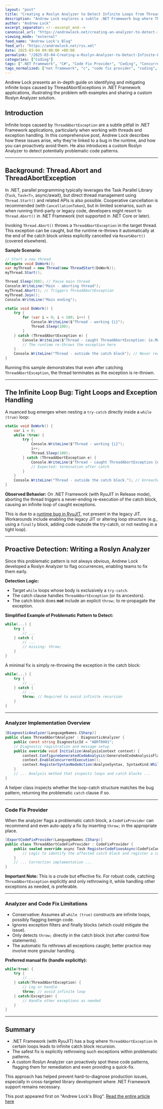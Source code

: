 ```yaml
---
layout: "post"
title: "Creating a Roslyn Analyzer to Detect Infinite Loops from ThreadAbortExceptions in .NET Framework"
description: "Andrew Lock explores a subtle .NET Framework bug where ThreadAbortException can cause infinite loops. He provides background, demonstrates the issue with code samples, and presents a Roslyn Analyzer and code fix provider to proactively detect and remedy problematic patterns."
author: "Andrew Lock"
excerpt_separator: <!--excerpt_end-->
canonical_url: "https://andrewlock.net/creating-an-analyzer-to-detect-infinite-loops-caused-by-threadabortexception/"
viewing_mode: "external"
feed_name: "Andrew Lock's Blog"
feed_url: "https://andrewlock.net/rss.xml"
date: 2025-03-04 09:00:00 +00:00
permalink: "/2025-03-04-Creating-a-Roslyn-Analyzer-to-Detect-Infinite-Loops-from-ThreadAbortExceptions-in-NET-Framework.html"
categories: ["Coding"]
tags: [".NET Framework", "C#", "Code Fix Provider", "Coding", "Concurrency", "Configuration", "Hosting", "Infinite Loops", "Parallel Programming", "Posts", "Roslyn Analyzer", "Runtime Bugs", "Static Analysis", "ThreadAbortException"]
tags_normalized: ["net framework", "c", "code fix provider", "coding", "concurrency", "configuration", "hosting", "infinite loops", "parallel programming", "posts", "roslyn analyzer", "runtime bugs", "static analysis", "threadabortexception"]
---
```


Andrew Lock presents an in-depth guide on identifying and mitigating infinite loops caused by ThreadAbortExceptions in .NET Framework applications, illustrating the problem with examples and sharing a custom Roslyn Analyzer solution.<!--excerpt_end-->

## Introduction

Infinite loops caused by `ThreadAbortException` are a subtle pitfall in .NET Framework applications, particularly when working with threads and exception handling. In this comprehensive post, Andrew Lock describes how these issues arise, why they're linked to a bug in the runtime, and how you can proactively avoid them. He also introduces a custom Roslyn Analyzer to detect potentially problematic code patterns.

---

## Background: Thread.Abort and ThreadAbortException

In .NET, parallel programming typically leverages the Task Parallel Library (`Task`, `Task<T>`, async/await), but direct thread management using `Thread.Start()` and related APIs is also possible. Cooperative cancellation is recommended (with `CancellationToken`), but in limited scenarios, such as when running third-party or legacy code, developers might resort to `Thread.Abort()` in .NET Framework (not supported in .NET Core or later).

Invoking `Thread.Abort()` throws a `ThreadAbortException` in the target thread. This exception can be caught, but the runtime re-throws it automatically at the end of the catch block unless explicitly cancelled via `ResetAbort()` (covered elsewhere).

**Sample Scenario:**

```csharp
// Start a new thread
delegate void DoWork();
var myThread = new Thread(new ThreadStart(DoWork));
myThread.Start();

Thread.Sleep(300); // Pause main thread
Console.WriteLine("Main - aborting thread");
myThread.Abort(); // Triggers ThreadAbortException
myThread.Join();
Console.WriteLine("Main ending");

static void DoWork() {
    try {
        for (var i = 0; i < 100; i++) {
            Console.WriteLine($"Thread - working {i}");
            Thread.Sleep(100);
        }
    } catch (ThreadAbortException e) {
        Console.WriteLine($"Thread - caught ThreadAbortException: {e.Message}");
        // The runtime re-throws the exception here
    }
    Console.WriteLine("Thread - outside the catch block"); // Never reached
}
```

Running this sample demonstrates that even after catching `ThreadAbortException`, the thread terminates as the exception is re-thrown.

---

## The Infinite Loop Bug: Tight Loops and Exception Handling

A nuanced bug emerges when nesting a `try-catch` directly inside a `while (true)` loop:

```csharp
static void DoWork() {
    var i = 0;
    while (true) {
        try {
            Console.WriteLine($"Thread - working {i}");
            i++;
            Thread.Sleep(100);
        } catch (ThreadAbortException e) {
            Console.WriteLine($"Thread - caught ThreadAbortException {e.Message}");
            // Expected: termination after catch
        }
    }
    Console.WriteLine("Thread - outside the catch block."); // Unreachable
}
```

**Observed Behavior:** On .NET Framework (with RyuJIT in Release mode), aborting the thread triggers a never-ending re-execution of the catch block, causing an infinite loop of caught exceptions.

This is due to a [runtime bug in RyuJIT](https://github.com/dotnet/runtime/issues/9633), not present in the legacy JIT. Workarounds include enabling the legacy JIT or altering loop structure (e.g., using a `finally` block, adding code outside the try-catch, or not nesting in a tight loop).

---

## Proactive Detection: Writing a Roslyn Analyzer

Since this problematic pattern is not always obvious, Andrew Lock developed a Roslyn Analyzer to flag occurrences, enabling teams to fix them early.

**Detection Logic:**

- Target `while` loops whose body is exclusively a `try-catch`.
- The catch clause handles `ThreadAbortException` (or its ancestors).
- The catch block does **not** include an explicit `throw;` to re-propagate the exception.

**Simplified Example of Problematic Pattern to Detect:**

```csharp
while(...) {
    try {
        // ...
    } catch {
        // ...
        // missing: throw;
    }
}
```

A minimal fix is simply re-throwing the exception in the catch block:

```csharp
while(...) {
    try {
        // ...
    } catch {
        // ...
        throw; // Required to avoid infinite recursion
    }
}
```

---

### Analyzer Implementation Overview

```csharp
[DiagnosticAnalyzer(LanguageNames.CSharp)]
public class ThreadAbortAnalyzer : DiagnosticAnalyzer {
    public const string DiagnosticId = "ABRT0001";
    // Diagnostic registration and message setup
    public override void Initialize(AnalysisContext context) {
        context.ConfigureGeneratedCodeAnalysis(GeneratedCodeAnalysisFlags.None);
        context.EnableConcurrentExecution();
        context.RegisterSyntaxNodeAction(AnalyseSyntax, SyntaxKind.WhileStatement);
    }
    // ... Analysis method that inspects loops and catch blocks ...
}
```

A helper class inspects whether the loop-catch structure matches the bug pattern, returning the problematic `catch` clause if so.

---

### Code Fix Provider

When the analyzer flags a problematic catch block, a `CodeFixProvider` can recommend and even auto-apply a fix by inserting `throw;` in the appropriate place.

```csharp
[ExportCodeFixProvider(LanguageNames.CSharp)]
public class ThreadAbortCodeFixProvider : CodeFixProvider {
    public sealed override async Task RegisterCodeFixesAsync(CodeFixContext context) {
        // Logic to identify the affected catch block and register a code action to add 'throw;'
    }
    // ... Correction implementation ...
}
```

**Important Note:** This is a crude but effective fix. For robust code, catching `ThreadAbortException` explicitly and only rethrowing it, while handling other exceptions as needed, is preferable.

---

### Analyzer and Code Fix Limitations

- Conservative: Assumes all `while (true)` constructs are infinite loops, possibly flagging benign code.
- Ignores exception filters and finally blocks (which could mitigate the issue).
- Only detects `throw;` directly in the catch block (not after control flow statements).
- The automatic fix rethrows all exceptions caught; better practice may involve more granular handling.

**Preferred manual fix (handle explicitly):**

```csharp
while(true) {
    try {
        // ...
    } catch(ThreadAbortException) {
        // Log or handle
        throw; // avoid infinite loop
    } catch(Exception) {
        // Handle other exceptions as needed
    }
}
```

---

## Summary

- .NET Framework (with RyuJIT) has a bug where `ThreadAbortException` in certain loops leads to infinite catch block recursion.
- The safest fix is explicitly rethrowing such exceptions within problematic patterns.
- A custom Roslyn Analyzer can proactively spot these code patterns, flagging them for remediation and even providing a quick-fix.

This approach has helped prevent hard-to-diagnose production issues, especially in cross-targeted library development where .NET Framework support remains necessary.

This post appeared first on "Andrew Lock's Blog". [Read the entire article here](https://andrewlock.net/creating-an-analyzer-to-detect-infinite-loops-caused-by-threadabortexception/)
